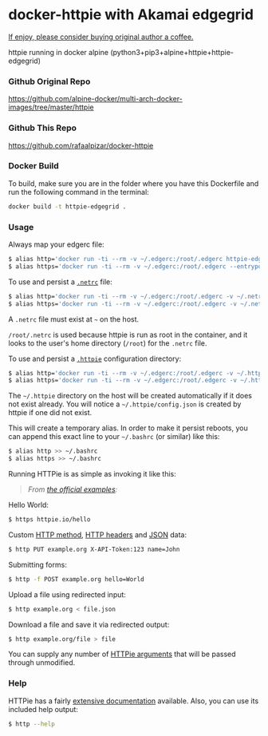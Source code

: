 # docker-httpie with Akamai edgegrid

[If enjoy, please consider buying original author a coffee.](https://www.buymeacoffee.com/ozbillwang)

httpie running in docker alpine (python3+pip3+alpine+httpie+httpie-edgegrid)

### Github Original Repo

https://github.com/alpine-docker/multi-arch-docker-images/tree/master/httpie

### Github This Repo

https://github.com/rafaalpizar/docker-httpie

### Docker Build
To build, make sure you are in the folder where you have this Dockerfile and run the following command in the terminal:

```bash
docker build -t httpie-edgegrid .
```

### Usage
Always map your edgerc file:

```bash
$ alias http='docker run -ti --rm -v ~/.edgerc:/root/.edgerc httpie-edgegrid'
$ alias https='docker run -ti --rm -v ~/.edgerc:/root/.edgerc --entrypoint=https httpie-edgegrid'
```

To use and persist a [`.netrc`](https://httpie.org/docs#netrc) file:

```bash
$ alias http='docker run -ti --rm -v ~/.edgerc:/root/.edgerc -v ~/.netrc:/root/.netrc httpie-edgegrid'
$ alias https='docker run -ti --rm -v ~/.edgerc:/root/.edgerc -v ~/.netrc:/root/.netrc --entrypoint=https httpie-edgegrid'
```

A `.netrc` file must exist at `~` on the host.

`/root/.netrc` is used because httpie is run as root in the container, and it
looks to the user's home directory (`/root`) for the `.netrc` file.

To use and persist a [`.httpie`](https://httpie.org/docs#config) configuration
directory:

```bash
$ alias http='docker run -ti --rm -v ~/.edgerc:/root/.edgerc -v ~/.httpie:/root/.httpie httpie-edgegrid'
$ alias https='docker run -ti --rm -v ~/.edgerc:/root/.edgerc -v ~/.httpie:/root/.httpie --entrypoint=https httpie-edgegrid'
```

The `~/.httpie` directory on the host will be created automatically if it does
not exist already. You will notice a `~/.httpie/config.json` is created by
httpie if one did not exist.

This will create a temporary alias. In order to make it persist reboots,
you can append this exact line to your `~/.bashrc` (or similar) like this:

```bash
$ alias http >> ~/.bashrc
$ alias https >> ~/.bashrc
```

Running HTTPie is as simple as invoking it like this:

> _From [the official examples](https://github.com/jakubroztocil/httpie#examples):_

Hello World:

```bash
$ https httpie.io/hello
```

Custom [HTTP method](https://httpie.io/docs#http-method), [HTTP headers](https://httpie.io/docs#http-headers) and [JSON](https://httpie.io/docs#json) data:

```bash
$ http PUT example.org X-API-Token:123 name=John
```

Submitting forms:

```bash
$ http -f POST example.org hello=World
```

Upload a file using redirected input:

```bash
$ http example.org < file.json
```

Download a file and save it via redirected output:

```bash
$ http example.org/file > file
```

You can supply any number of [HTTPie arguments](https://github.com/jakubroztocil/httpie#readme)
that will be passed through unmodified.

### Help

HTTPie has a fairly [extensive documentation](https://github.com/jakubroztocil/httpie#readme) available.
Also, you can use its included help output:

```bash
$ http --help
```
